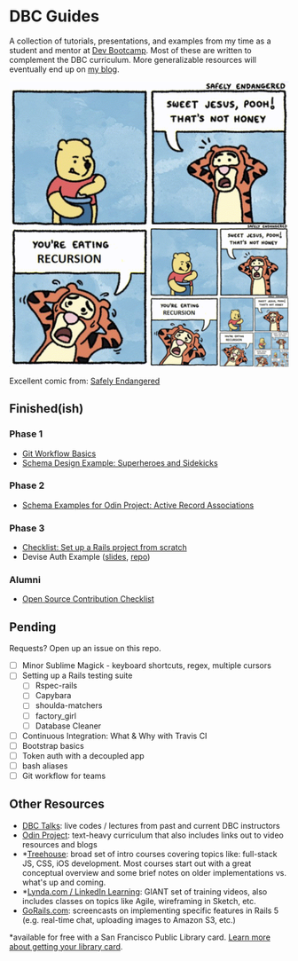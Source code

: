 # DBC Guides

A collection of tutorials, presentations, and examples from my time as a student and mentor at [Dev Bootcamp](https://devbootcamp.com/). Most of these are written to complement the DBC curriculum. More generalizable resources will eventually end up on [my blog](https://camillevilla.github.io).

![Recursion comic](recursion_pooh.png)

Excellent comic from: [Safely Endangered](http://www.safelyendangered.com/)

## Finished(ish)

### Phase 1
- [Git Workflow Basics](https://github.com/camillevilla/DBC-guides/tree/master/git_workflow)
- [Schema Design Example: Superheroes and Sidekicks](https://github.com/camillevilla/DBC-guides/blob/master/superheroes_schema)

### Phase 2
- [Schema Examples for Odin Project: Active Record Associations](https://github.com/camillevilla/DBC-guides/blob/master/odin_ar_schema)

### Phase 3
- [Checklist: Set up a Rails project from scratch](https://github.com/camillevilla/DBC-guides/blob/master/rails_project_checklist.md)
- Devise Auth Example ([slides](http://bit.ly/2oxqEV0), [repo](https://github.com/camillevilla/devise-example))

### Alumni
- [Open Source Contribution Checklist](https://github.com/camillevilla/DBC-guides/blob/master/open_source_contribution_checklist.md)

## Pending
Requests? Open up an issue on this repo.

- [ ] Minor Sublime Magick - keyboard shortcuts, regex, multiple cursors
- [ ] Setting up a Rails testing suite
  - [ ] Rspec-rails
  - [ ] Capybara
  - [ ] shoulda-matchers
  - [ ] factory_girl
  - [ ] Database Cleaner
- [ ] Continuous Integration: What & Why with Travis CI
- [ ] Bootstrap basics
- [ ] Token auth with a decoupled app
- [ ] bash aliases
- [ ] Git workflow for teams

## Other Resources
- [DBC Talks](https://talks.devbootcamp.com): live codes / lectures from past and current DBC instructors
- [Odin Project](http://www.theodinproject.com/courses?ref=home): text-heavy curriculum that also includes links out to video resources and blogs
- *[Treehouse](https://teamtreehouse.com/library): broad set of intro courses covering topics like: full-stack JS, CSS, iOS development. Most courses start out with a great conceptual overview and some brief notes on older implementations vs. what's up and coming.
- *[Lynda.com / LinkedIn Learning](https://www.lynda.com/): GIANT set of training videos, also includes classes on topics like Agile, wireframing in Sketch, etc.
- [GoRails.com](https://gorails.com/series): screencasts on implementing specific features in Rails 5 (e.g. real-time chat, uploading images to Amazon S3, etc.)

\*available for free with a San Francisco Public Library card. [Learn more about getting your library card](bit.ly/walk-to-the-library).
